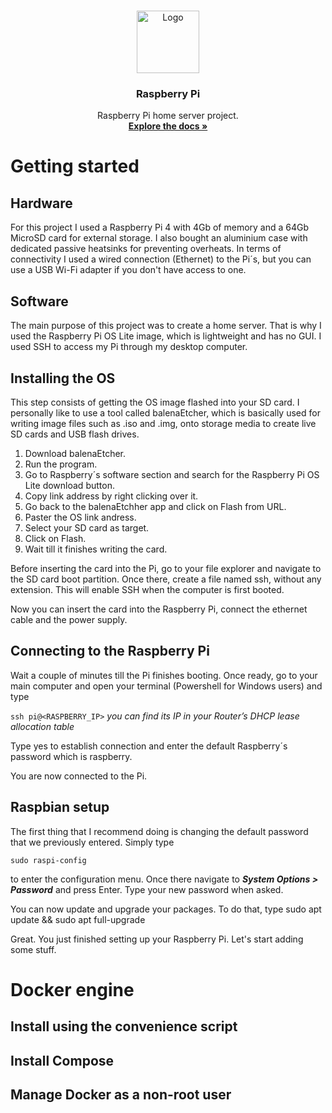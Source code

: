 <!-- PROJECT LOGO -->
<br />
<p align="center">
  <a href="https://github.com/LucasACH">
    <img src="https://avatars3.githubusercontent.com/u/73149577?s=460&u=1baa1defb9904624d7aad76ec37dc76d2b230c0a&v=4" alt="Logo" width="100" height="100">
  </a>

  <h3 align="center">Raspberry Pi</h3>

  <p align="center">
    Raspberry Pi home server project.
    <br />
    <a href="https://github.com/LucasACH/raspberry-pi"><strong>Explore the docs »</strong></a>
  </p>
</p>

Getting started
===============

Hardware
--------
For this project I used a Raspberry Pi 4 with 4Gb of memory and a 64Gb MicroSD card for external storage. I also bought an aluminium case with dedicated passive heatsinks for preventing overheats. In terms of connectivity I used a wired connection (Ethernet) to the Pi´s, but you can use a USB Wi-Fi adapter if you don't have access to one. 

Software
--------
The main purpose of this project was to create a home server. That is why I used the  Raspberry Pi OS Lite image, which is lightweight and has no GUI. I used SSH to access my Pi through my desktop computer.

Installing the OS
-----------------
This step consists of getting the OS image flashed into your SD card. I personally like to use a tool called balenaEtcher, which is basically used for writing image files such as .iso and .img, onto storage media to create live SD cards and USB flash drives.

1. Download balenaEtcher.
2. Run the program.
3. Go to Raspberry´s software section and search for the Raspberry Pi OS Lite download button.
4. Copy link address by right clicking over it.
5. Go back to the balenaEtchher app and click on Flash from URL.
6. Paster the OS link andress.
7. Select your SD card as target.
8. Click on Flash.
9. Wait till it finishes writing the card.

Before inserting the card into the Pi, go to your file explorer and navigate to the SD card boot partition. Once there, create a file named ssh, without any extension. This will enable SSH when the computer is first booted.

Now you can insert the card into the Raspberry Pi, connect the ethernet cable and the power supply.

Connecting to the Raspberry Pi
------------------------------
Wait a couple of minutes till the Pi finishes booting. Once ready, go to your main computer and open your terminal (Powershell for Windows users) and type 

```ssh pi@<RASPBERRY_IP>```
_you can find its IP in your Router’s DHCP lease allocation table_

Type yes to establish connection and enter the default Raspberry´s password which is raspberry.

You are now connected to the Pi.

Raspbian setup
--------------
The first thing that I recommend doing is changing the default password that we previously entered. Simply type 

```sudo raspi-config```

to enter the configuration menu. Once there navigate to **_System Options > Password_** and press Enter. Type your new password when asked.

You can now update and upgrade your packages. To do that, type
sudo apt update && sudo apt full-upgrade


Great. You just finished setting up your Raspberry Pi. Let's start adding some stuff.

Docker engine
=============

Install using the convenience script
------------------------------------

Install Compose
---------------

Manage Docker as a non-root user
--------------------------------

